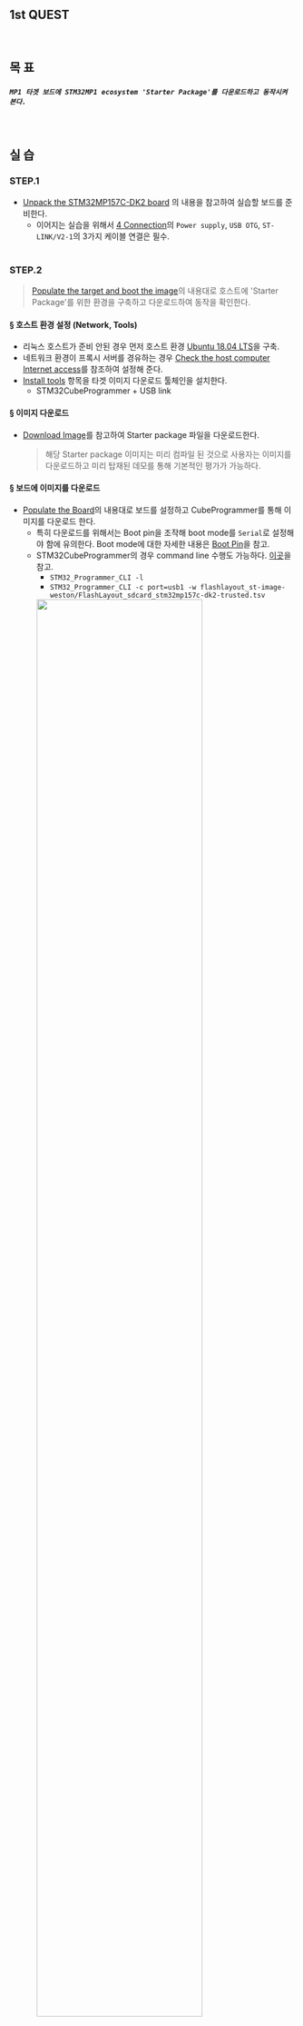 
## 1st QUEST
<br/>

## 목 표
##### `MP1 타겟 보드에 STM32MP1 ecosystem 'Starter Package'를 다운로드하고 동작시켜 본다.`
<br/>

## 실 습
### STEP.1
- [Unpack the STM32MP157C-DK2 board](https://wiki.st.com/stm32mpu/wiki/Getting_started/STM32MP1_boards/STM32MP157C-DK2/Let%27s_start/Unpack_the_STM32MP157C-DK2_board) 의 내용을 참고하여 실습할 보드를 준비한다.
  - 이어지는 실습을 위해서 [4 Connection](https://wiki.st.com/stm32mpu/wiki/Getting_started/STM32MP1_boards/STM32MP157C-DK2/Let%27s_start/Unpack_the_STM32MP157C-DK2_board#Connection)의 `Power supply`, `USB OTG`, `ST-LINK/V2-1`의 3가지 케이블 연결은 필수.
<br/><br/>

### STEP.2
  > [Populate the target and boot the image](https://wiki.st.com/stm32mpu/wiki/Getting_started/STM32MP1_boards/STM32MP157C-DK2/Let%27s_start/Populate_the_target_and_boot_the_image)의 내용대로 호스트에 'Starter Package'를 위한 환경을 구축하고 다운로드하여 동작을 확인한다.<br/>
#### § 호스트 환경 설정 (Network, Tools)
  - 리눅스 호스트가 준비 안된 경우 먼저 호스트 환경 [Ubuntu 18.04 LTS](https://ubuntu.com/#download)을 구축.
  - 네트워크 환경이 프록시 서버를 경유하는 경우 [Check the host computer Internet access](https://wiki.st.com/stm32mpu/wiki/Getting_started/STM32MP1_boards/STM32MP157C-DK2/Let%27s_start/Populate_the_target_and_boot_the_image#Check_the_host_computer_Internet_access)를 참조하여 설정해 준다.
  - [Install tools](https://wiki.st.com/stm32mpu/wiki/Getting_started/STM32MP1_boards/STM32MP157C-DK2/Let%27s_start/Populate_the_target_and_boot_the_image#Install_the_tools) 항목을 타겟 이미지 다운로드 툴체인을 설치한다.
    - STM32CubeProgrammer + USB link
#### § 이미지 다운로드
  - [Download Image](https://wiki.st.com/stm32mpu/wiki/Getting_started/STM32MP1_boards/STM32MP157C-DK2/Let%27s_start/Populate_the_target_and_boot_the_image#Download_the_image)를 참고하여 Starter package 파일을 다운로드한다.
    > 해당 Starter package 이미지는 미리 컴파일 된 것으로 사용자는 이미지를 다운로드하고 미리 탑재된 데모를 통해 기본적인 평가가 가능하다.
#### § 보드에 이미지를 다운로드 
  - [Populate the Board](https://wiki.st.com/stm32mpu/wiki/Getting_started/STM32MP1_boards/STM32MP157C-DK2/Let%27s_start/Populate_the_target_and_boot_the_image#Populate_the_SDCard)의 내용대로 보드를 설정하고 CubeProgrammer를 통해 이미지를 다운로드 한다.
    - 특히 다운로드를 위해서는 Boot pin을 조작해 boot mode를 `Serial`로 설정해야 함에 유의한다. Boot mode에 대한 자세한 내용은 [Boot Pin](https://wiki.st.com/stm32mpu/wiki/STM32MP15_ROM_code_overview#Configuration)을 참고.
    - STM32CubeProgrammer의 경우 command line 수행도 가능하다. [이곳](https://wiki.st.com/stm32mpu/wiki/STM32CubeProgrammer#How_to_flash_with_STM32CubeProgrammer)을 참고.
      - `STM32_Programmer_CLI -l`
      - `STM32_Programmer_CLI -c port=usb1 -w flashlayout_st-image-weston/FlashLayout_sdcard_stm32mp157c-dk2-trusted.tsv`
      <img src="https://github.com/marcusjang78/korea-stm32mp1-quest/blob/master/mp1-quest-01/images/about.usb.png" alt="" width="80%" height="80%" />
    - DK2 보드는 Sdcard를 단일 스토리지로 가지기 때문에 이미지는 이곳으로 다운로드 된다. (FlashLayout_sdcard_*.tsv)
    - 다운로드 과정은 DK2 보드의 LCD 화면과 `ST-LINK/V2-1`를 통해 연결된 CDC terminal(/dev/ttyACM*)로도 확인이 가능.
#### § 보드를 정상 부팅하여 동작 확인
  - [Boot the board](https://wiki.st.com/stm32mpu/wiki/Getting_started/STM32MP1_boards/STM32MP157C-DK2/Let%27s_start/Populate_the_target_and_boot_the_image#Boot_the_board)를 참고하여 보드가 정상 부팅하여 이미지가 잘 다운로드 되었는지 확인한다.
    - 마찬가지로 Boot pin - boot mode 설정에 유의한다.
    - `ST-LINK/V2-1`이 연결된 경우에는 부트 및 리눅스 커널 로그가 확인 가능하고 부팅 완료 후 쉘 프롬프트가 표시되면 기본적인 명령어를 입력할 수 있다. 확인해 보도록 하자.
    <img src="https://github.com/marcusjang78/korea-stm32mp1-quest/blob/master/mp1-quest-01/images/about.shell.png" alt="" width="80%" height="80%" /><br/>
      <img src="https://github.com/marcusjang78/korea-stm32mp1-quest/blob/master/mp1-quest-01/images/shell-log.png" alt="" width="80%" height="80%" />
